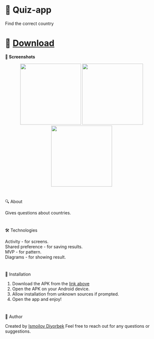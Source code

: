 # 🌟 Quiz-app
Find the correct country
#
# 📲 [Download](https://github.com/Theultimatecreator/Quiz-app/releases/download/v1.0/app-debug.apk)



**📸 Screenshots**                                                                         
<p align="center">
  <img src="https://github.com/user-attachments/assets/11c0f349-66c8-42be-a9a7-ca28fafc8e3c" width="200">
  <img src="https://github.com/user-attachments/assets/b1d9558f-e456-4627-bb36-e5cb92af0efd" width="200">
  <img src="https://github.com/user-attachments/assets/bb50c7ec-5c51-43b5-880d-c384a99211a4" width="200">
</p>


#

🔍 About               

Gives questions about countries.

#

🛠️ Technologies                                                     

Activity - for screens.                                                                   
Shared preference - for saving results.                                                       
MVP - for pattern.                                                                     
Diagrams - for showing result.                                                   

#

💾 Installation

1. Download the APK from the [link above](https://github.com/Theultimatecreator/Quiz-app/releases/download/v1.0/app-debug.apk)
2. Open the APK on your Android device.                                                                  
3. Allow installation from unknown sources if prompted.                                          
4. Open the app and enjoy!                                                                          

#

👤 Author

Created by [Ismoilov Diyorbek](https://t.me/MrGladiator)
Feel free to reach out for any questions or suggestions.

